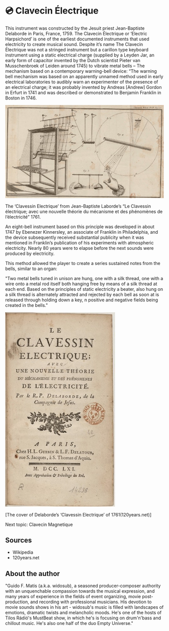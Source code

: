 # 💿 Clavecin Électrique

This instrument was constructed by the Jesuit priest Jean-Baptiste Delaborde in Paris, France, 1759. The Clavecin Électrique or ‘Electric Harpsichord’ is one of the earliest documented instruments that used electricity to create musical sound. Despite it’s name The Clavecin Électrique was not a stringed instrument but a carillon type keyboard instrument using a static electrical charge (supplied by a Leyden Jar, an early form of capacitor invented by the Dutch scientist Pieter van Musschenbroek of Leiden around 1745) to vibrate metal bells – The mechanism based on a contemporary warning-bell device: “The warning bell mechanism was based on an apparently unnamed method used in early electrical laboratories to audibly warn an experimenter of the presence of an electrical charge; it was probably invented by Andreas [Andrew] Gordon in Erfurt in 1741 and was described or demonstrated to Benjamin Franklin in Boston in 1746.

![Clavecin Électrique](_static/images/clavecin_electrique/clavecin_electrique1.jpg)

The ‘Clavessin Electrique’ from Jean-Baptiste Laborde’s “Le Clavessin électrique; avec une nouvelle théorie du mécanisme et des phénomènes de l’électricité” 1761.


An eight-bell instrument based on this principle was developed in about 1747 by Ebenezer Kinnersley, an associate of Franklin in Philadelphia, and the device subsequently received substantial publicity when it was mentioned in Franklin’s publication of his experiments with atmospheric electricity. Nearly 80 years were to elapse before the next sounds were produced by electricity.

This method allowed the player to create a series sustained notes from the bells, similar to an organ:

"Two metal bells tuned in unison are hung, one with a silk thread, one with a wire onto a metal rod itself both hanging free by means of a silk thread at each end. Based on the principles of static electricity a beater, also hung on a silk thread is alternately attracted and rejected by each bell as soon at is released through holding down a key, n positive and negative fields being created in the bells."

![Clavecin Électrique](_static/images/clavecin_electrique/clavecin_electrique2.jpg)


[The cover of Delaborde’s ‘Clavessin Electrique’ of 1761(120years.net)]

Next topic: Clavecin Magnetique

## Sources

-	Wikipedia
-	120years.net

## About the author

"Guido F. Matis (a.k.a. widosub), a seasoned producer-composer authority with an unquenchable compassion towards the musical expression, and many years of experience in the fields of event organizing, movie post- production, and recording with professional musicians. His devotion to movie sounds shows in his art - widosub's music is filled with landscapes of emotions, dramatic twists and melancholic moods. He's one of the hosts of Tilos Rádió's MustBeat show, in which he's is focusing on drum'n'bass and chillout music. He's also one half of the duo Empty Universe."
